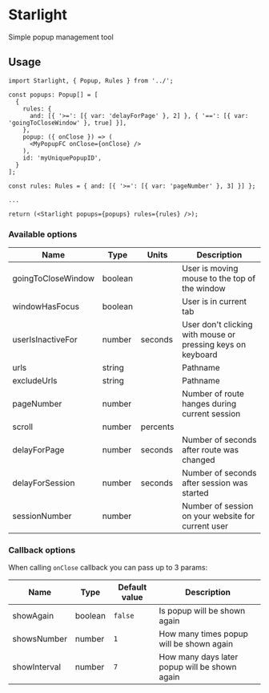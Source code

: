 # Starlight

Simple popup management tool

## Usage

```
import Starlight, { Popup, Rules } from '../';

const popups: Popup[] = [
  {
    rules: {
      and: [{ '>=': [{ var: 'delayForPage' }, 2] }, { '==': [{ var: 'goingToCloseWindow' }, true] }],
    },
    popup: ({ onClose }) => (
      <MyPopupFC onClose={onClose} />
    ),
    id: 'myUniquePopupID',
  }
];

const rules: Rules = { and: [{ '>=': [{ var: 'pageNumber' }, 3] }] };

...

return (<Starlight popups={popups} rules={rules} />);

```

### Available options

| Name               | Type    | Units    | Description                                                 |
| ------------------ | ------- | -------- | ----------------------------------------------------------- |
| goingToCloseWindow | boolean |          | User is moving mouse to the top of the window               |
| windowHasFocus     | boolean |          | User is in current tab                                      |
| userIsInactiveFor  | number  | seconds  | User don't clicking with mouse or pressing keys on keyboard |
| urls               | string  |          | Pathname                                                    |
| excludeUrls        | string  |          | Pathname                                                    |
| pageNumber         | number  |          | Number of route hanges during current session               |
| scroll             | number  | percents |                                                             |
| delayForPage       | number  | seconds  | Number of seconds after route was changed                   |
| delayForSession    | number  | seconds  | Number of seconds after session was started                 |
| sessionNumber      | number  |          | Number of session on your website for current user          |

### Callback options

When calling `onClose` callback you can pass up to 3 params:

| Name         | Type    | Default value | Description                                   |
| ------------ | ------- | ------------- | --------------------------------------------- |
| showAgain    | boolean | `false`       | Is popup will be shown again                  |
| showsNumber  | number  | `1`           | How many times popup will be shown again      |
| showInterval | number  | `7`           | How many days later popup will be shown again |
